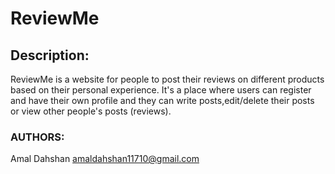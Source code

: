 # ReviewMe 
## Description:
ReviewMe is a website for people to post their reviews on different products based on their personal experience. It's a place where users can register and have their own profile and they can write posts,edit/delete their posts or view other people's posts (reviews).

### AUTHORS:
Amal Dahshan <amaldahshan11710@gmail.com>
